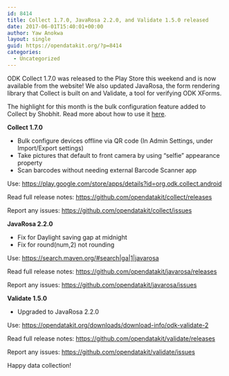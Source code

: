 ```yaml
---
id: 8414
title: Collect 1.7.0, JavaRosa 2.2.0, and Validate 1.5.0 released
date: 2017-06-01T15:40:01+00:00
author: Yaw Anokwa
layout: single
guid: https://opendatakit.org/?p=8414
categories:
  - Uncategorized
---
```

ODK Collect 1.7.0 was released to the Play Store this weekend and is now available from the website! We also updated JavaRosa, the form rendering library that Collect is built on and Validate, a tool for verifying ODK XForms.

The highlight for this month is the bulk configuration feature added to Collect by Shobhit. Read more about how to use it [here](https://opendatakit.org/2017/06/configure-collect-on-many-devices-with-qr-codes).

**Collect 1.7.0**

  * Bulk configure devices offline via QR code (In Admin Settings, under Import/Export settings)
  * Take pictures that default to front camera by using &#8220;selfie&#8221; appearance property
  * Scan barcodes without needing external Barcode Scanner app

Use: <https://play.google.com/store/apps/details?id=org.odk.collect.android>
  
Read full release notes: <https://github.com/opendatakit/collect/releases>
  
Report any issues: <https://github.com/opendatakit/collect/issues>

**JavaRosa 2.2.0**

  * Fix for Daylight saving gap at midnight
  * Fix for round(num,2) not rounding

Use: <https://search.maven.org/#search|ga|1|javarosa>
  
Read full release notes: <https://github.com/opendatakit/javarosa/releases>
  
Report any issues: <https://github.com/opendatakit/javarosa/issues>

**Validate 1.5.0**

  * Upgraded to JavaRosa 2.2.0

Use: <https://opendatakit.org/downloads/download-info/odk-validate-2>
  
Read full release notes: <https://github.com/opendatakit/validate/releases>
  
Report any issues: <https://github.com/opendatakit/validate/issues>

Happy data collection!
